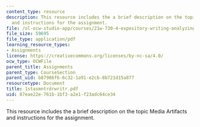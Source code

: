 ```yaml
---
content_type: resource
description: This resource includes the a brief description on the topic Media Artifacts
  and instructions for the assignment.
file: /ol-ocw-studio-app/courses/21w-730-4-expository-writing-analyzing-mass-media-spring-2001/87eae22e761b1bf3a2e1f23adc64ce34_1stasmntrdrwritr.pdf
file_size: 59695
file_type: application/pdf
learning_resource_types:
- Assignments
license: https://creativecommons.org/licenses/by-nc-sa/4.0/
ocw_type: OCWFile
parent_title: Assignments
parent_type: CourseSection
parent_uid: b87986f6-6c32-1a91-e2cb-8b721d15a877
resourcetype: Document
title: 1stasmntrdrwritr.pdf
uid: 87eae22e-761b-1bf3-a2e1-f23adc64ce34
---
```

This resource includes the a brief description on the topic Media Artifacts and instructions for the assignment.